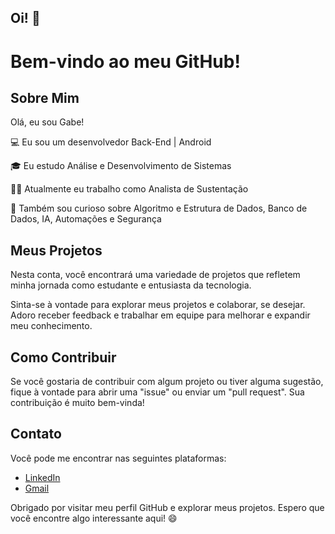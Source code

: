 ## Oi! 👋
# Bem-vindo ao meu GitHub!

## Sobre Mim

Olá, eu sou Gabe!

💻 Eu sou um desenvolvedor Back-End | Android

🎓 Eu estudo Análise e Desenvolvimento de Sistemas

👩‍💻 Atualmente eu trabalho como Analista de Sustentação

🔎 Também sou curioso sobre Algoritmo e Estrutura de Dados, Banco de Dados, IA, Automações e Segurança

## Meus Projetos

Nesta conta, você encontrará uma variedade de projetos que refletem minha jornada como estudante e entusiasta da tecnologia. 

Sinta-se à vontade para explorar meus projetos e colaborar, se desejar. Adoro receber feedback e trabalhar em equipe para melhorar e expandir meu conhecimento.

## Como Contribuir

Se você gostaria de contribuir com algum projeto ou tiver alguma sugestão, fique à vontade para abrir uma "issue" ou enviar um "pull request". Sua contribuição é muito bem-vinda!

## Contato

Você pode me encontrar nas seguintes plataformas:

- [LinkedIn](https://www.linkedin.com/in/gcommunello)
- [Gmail](mailto:gabcommunello@gmail.com)

Obrigado por visitar meu perfil GitHub e explorar meus projetos. Espero que você encontre algo interessante aqui! 😄
 

